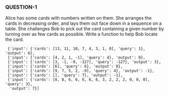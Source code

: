 ### QUESTION-1

Alice has some cards with numbers written on them. She arranges the cards in decreasing order, and lays them out face down in a sequence on a table. She challenges Bob to pick out the card containing a given number by turning over as few cards as possible. Write a function to help Bob locate the card.

```[{'input': {'cards': [13, 11, 10, 7, 4, 3, 1, 0], 'query': 7}, 'output': 3},
 {'input': {'cards': [13, 11, 10, 7, 4, 3, 1, 0], 'query': 1}, 'output': 6},
 {'input': {'cards': [4, 2, 1, -1], 'query': 4}, 'output': 0},
 {'input': {'cards': [3, -1, -9, -127], 'query': -127}, 'output': 3},
 {'input': {'cards': [6], 'query': 6}, 'output': 0},
 {'input': {'cards': [9, 7, 5, 2, -9], 'query': 4}, 'output': -1},
 {'input': {'cards': [], 'query': 7}, 'output': -1},
 {'input': {'cards': [8, 8, 6, 6, 6, 6, 6, 3, 2, 2, 2, 0, 0, 0], 'query': 3},
  'output': 7}]
```